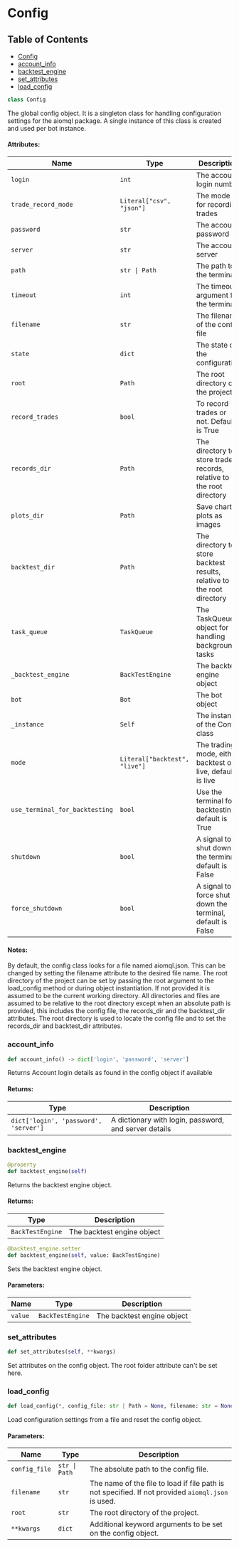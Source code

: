 # Config

## Table of Contents
- [Config](#config.config)
- [account_info](#config.account_info)
- [backtest_engine](#config.backtest_engine)
- [set_attributes](#config.set_attributes)
- [load_config](#config.load_config)
 

<a id="config.config"></a>
```python
class Config
```
The global config object. It is a singleton class for handling configuration settings for the aiomql package.
A single instance of this class is created and used per bot instance.

#### Attributes:
| Name                           | Type                          | Description                                                             |
|--------------------------------|-------------------------------|-------------------------------------------------------------------------|
| `login`                        | `int`                         | The account login number                                                |
| `trade_record_mode`            | `Literal["csv", "json"]`      | The mode for recording trades                                           |
| `password`                     | `str`                         | The account password                                                    |
| `server`                       | `str`                         | The account server                                                      |
| `path`                         | `str \| Path`                 | The path to the terminal                                                |
| `timeout`                      | `int`                         | The timeout argument for the terminal                                   |
| `filename`                     | `str`                         | The filename of the config file                                         |
| `state`                        | `dict`                        | The state of the configuration                                          |
| `root`                         | `Path`                        | The root directory of the project                                       |
| `record_trades`                | `bool`                        | To record trades or not. Default is True                                |
| `records_dir`                  | `Path`                        | The directory to store trade records, relative to the root directory    |
| `plots_dir`                    | `Path`                        | Save chart plots as images                                              |
| `backtest_dir`                 | `Path`                        | The directory to store backtest results, relative to the root directory |
| `task_queue`                   | `TaskQueue`                   | The TaskQueue object for handling background tasks                      |
| `_backtest_engine`             | `BackTestEngine`              | The backtest engine object                                              |
| `bot`                          | `Bot`                         | The bot object                                                          |
| `_instance`                    | `Self`                        | The instance of the Config class                                        |
| `mode`                         | `Literal["backtest", "live"]` | The trading mode, either backtest or live, default is live              |
| `use_terminal_for_backtesting` | `bool`                        | Use the terminal for backtesting, default is True                       |
| `shutdown`                     | `bool`                        | A signal to shut down the terminal, default is False                    |
| `force_shutdown`               | `bool`                        | A signal to force shut down the terminal, default is False              |

#### Notes:
By default, the config class looks for a file named aiomql.json. This can be changed by setting the filename
attribute to the desired file name. The root directory of the project can be set by passing the root argument
to the load_config method or during object instantiation. If not provided it is assumed to be the current working
directory. All directories and files are assumed to be relative to the root directory except when an absolute path
is provided, this includes the config file, the records_dir and the backtest_dir attributes.
The root directory is used to locate the config file and to set the records_dir and backtest_dir attributes.


<a id="config.account_info"></a>
### account_info
```python
def account_info() -> dict['login', 'password', 'server']
```
Returns Account login details as found in the config object if available

#### Returns:
| Type                                  | Description                                           |
|---------------------------------------|-------------------------------------------------------|
| `dict['login', 'password', 'server']` | A dictionary with login, password, and server details |

<a id="config.backtest_engine"></a>
### backtest_engine
```python
@property
def backtest_engine(self)
```
Returns the backtest engine object.

#### Returns:
| Type             | Description                |
|------------------|----------------------------|
| `BackTestEngine` | The backtest engine object |


<a id="config.backtest_engine.setter"></a>
```python
@backtest_engine.setter
def backtest_engine(self, value: BackTestEngine)
```
Sets the backtest engine object.

#### Parameters:
| Name    | Type             | Description                |
|---------|------------------|----------------------------|
| `value` | `BackTestEngine` | The backtest engine object |

<a id="config.set_attributes"></a>
### set_attributes
```python
def set_attributes(self, **kwargs)
```
Set attributes on the config object. The root folder attribute can't be set here.

<a id="config.load_config"></a>
### load_config
```python
def load_config(*, config_file: str | Path = None, filename: str = None, root: str | Path = None, **kwargs) -> Config
```
Load configuration settings from a file and reset the config object.

#### Parameters:
| Name          | Type          | Description                                                                                        |
|---------------|---------------|----------------------------------------------------------------------------------------------------|
| `config_file` | `str \| Path` | The absolute path to the config file.                                                              |
| `filename`    | `str`         | The name of the file to load if file path is not specified. If not provided `aiomql.json` is used. |
| `root`        | `str`         | The root directory of the project.                                                                 |
| `**kwargs`    | `dict`        | Additional keyword arguments to be set on the config object.                                       |
